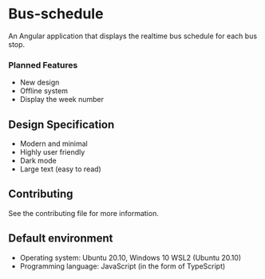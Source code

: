 # Bus-schedule

An Angular application that displays the realtime bus schedule for each bus stop. 


### Planned Features

- New design
- Offline system
- Display the week number

## Design Specification

- Modern and minimal
- Highly user friendly
- Dark mode
- Large text (easy to read)

## Contributing

See the contributing file for more information.

## Default environment

- Operating system: Ubuntu 20.10, Windows 10 WSL2 (Ubuntu 20.10)
- Programming language: JavaScript (in the form of TypeScript)

